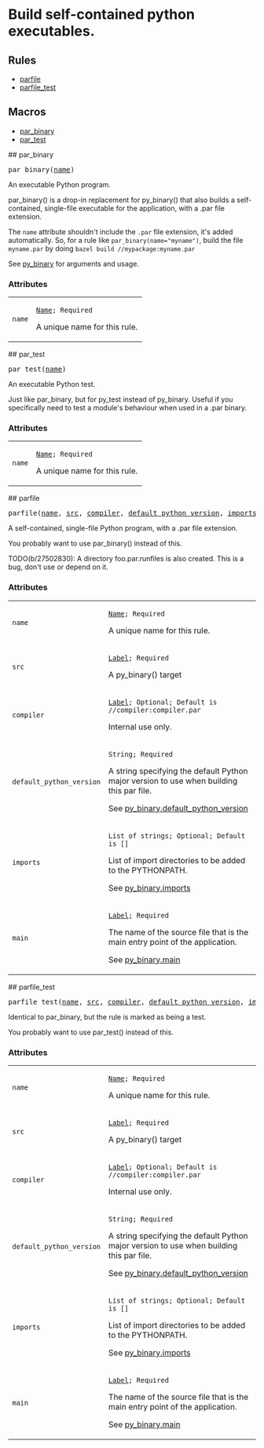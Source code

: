 
<!---
Documentation generated by Skydoc
-->
<h1>Build self-contained python executables.</h1>


<nav class="toc">
  <h2>Rules</h2>
  <ul>
    <li><a href="#parfile">parfile</a></li>
    <li><a href="#parfile_test">parfile_test</a></li>
  </ul>
  <h2>Macros</h2>
  <ul>
    <li><a href="#par_binary">par_binary</a></li>
    <li><a href="#par_test">par_test</a></li>
  </ul>
</nav>
<a name="par_binary"></a>
## par_binary

<pre>
par_binary(<a href="#par_binary.name">name</a>)
</pre>

An executable Python program.

par_binary() is a drop-in replacement for py_binary() that also
builds a self-contained, single-file executable for the
application, with a .par file extension.

The `name` attribute shouldn't include the `.par` file extension,
it's added automatically.  So, for a rule like
`par_binary(name="myname")`, build the file `myname.par` by doing
`bazel build //mypackage:myname.par`

See [py_binary](http://www.bazel.io/docs/be/python.html#py_binary)
for arguments and usage.


<a name="par_binary_args"></a>
### Attributes


<table class="params-table">
  <colgroup>
    <col class="col-param" />
    <col class="col-description" />
  </colgroup>
  <tbody>
    <tr id="par_binary.name">
      <td><code>name</code></td>
      <td>
        <p><code><a href="https://bazel.build/docs/build-ref.html#name">Name</a>; Required</code></p>
        <p>A unique name for this rule.</p>
      </td>
    </tr>
  </tbody>
</table>
<a name="par_test"></a>
## par_test

<pre>
par_test(<a href="#par_test.name">name</a>)
</pre>

An executable Python test.

Just like par_binary, but for py_test instead of py_binary.  Useful if you
specifically need to test a module's behaviour when used in a .par binary.


<a name="par_test_args"></a>
### Attributes


<table class="params-table">
  <colgroup>
    <col class="col-param" />
    <col class="col-description" />
  </colgroup>
  <tbody>
    <tr id="par_test.name">
      <td><code>name</code></td>
      <td>
        <p><code><a href="https://bazel.build/docs/build-ref.html#name">Name</a>; Required</code></p>
        <p>A unique name for this rule.</p>
      </td>
    </tr>
  </tbody>
</table>
<a name="parfile"></a>
## parfile

<pre>
parfile(<a href="#parfile.name">name</a>, <a href="#parfile.src">src</a>, <a href="#parfile.compiler">compiler</a>, <a href="#parfile.default_python_version">default_python_version</a>, <a href="#parfile.imports">imports</a>, <a href="#parfile.main">main</a>)
</pre>

A self-contained, single-file Python program, with a .par file extension.

You probably want to use par_binary() instead of this.

TODO(b/27502830): A directory foo.par.runfiles is also created. This
is a bug, don't use or depend on it.


<a name="parfile_args"></a>
### Attributes


<table class="params-table">
  <colgroup>
    <col class="col-param" />
    <col class="col-description" />
  </colgroup>
  <tbody>
    <tr id="parfile.name">
      <td><code>name</code></td>
      <td>
        <p><code><a href="https://bazel.build/docs/build-ref.html#name">Name</a>; Required</code></p>
        <p>A unique name for this rule.</p>
      </td>
    </tr>
    <tr id="parfile.src">
      <td><code>src</code></td>
      <td>
        <p><code><a href="https://bazel.build/docs/build-ref.html#labels">Label</a>; Required</code></p>
        <p>A py_binary() target</p>
      </td>
    </tr>
    <tr id="parfile.compiler">
      <td><code>compiler</code></td>
      <td>
        <p><code><a href="https://bazel.build/docs/build-ref.html#labels">Label</a>; Optional; Default is //compiler:compiler.par</code></p>
        <p>Internal use only.</p>
      </td>
    </tr>
    <tr id="parfile.default_python_version">
      <td><code>default_python_version</code></td>
      <td>
        <p><code>String; Required</code></p>
        <p>A string specifying the default Python major version to use when building this par file.</p>
<p>See <a href="http://www.bazel.io/docs/be/python.html#py_binary.default_python_version">py_binary.default_python_version</a></p>
      </td>
    </tr>
    <tr id="parfile.imports">
      <td><code>imports</code></td>
      <td>
        <p><code>List of strings; Optional; Default is []</code></p>
        <p>List of import directories to be added to the PYTHONPATH.</p>
<p>See <a href="http://www.bazel.io/docs/be/python.html#py_binary.imports">py_binary.imports</a></p>
      </td>
    </tr>
    <tr id="parfile.main">
      <td><code>main</code></td>
      <td>
        <p><code><a href="https://bazel.build/docs/build-ref.html#labels">Label</a>; Required</code></p>
        <p>The name of the source file that is the main entry point of
the application.</p>
<p>See <a href="http://www.bazel.io/docs/be/python.html#py_binary.main">py_binary.main</a></p>
      </td>
    </tr>
  </tbody>
</table>
<a name="parfile_test"></a>
## parfile_test

<pre>
parfile_test(<a href="#parfile_test.name">name</a>, <a href="#parfile_test.src">src</a>, <a href="#parfile_test.compiler">compiler</a>, <a href="#parfile_test.default_python_version">default_python_version</a>, <a href="#parfile_test.imports">imports</a>, <a href="#parfile_test.main">main</a>)
</pre>

Identical to par_binary, but the rule is marked as being a test.

You probably want to use par_test() instead of this.


<a name="parfile_test_args"></a>
### Attributes


<table class="params-table">
  <colgroup>
    <col class="col-param" />
    <col class="col-description" />
  </colgroup>
  <tbody>
    <tr id="parfile_test.name">
      <td><code>name</code></td>
      <td>
        <p><code><a href="https://bazel.build/docs/build-ref.html#name">Name</a>; Required</code></p>
        <p>A unique name for this rule.</p>
      </td>
    </tr>
    <tr id="parfile_test.src">
      <td><code>src</code></td>
      <td>
        <p><code><a href="https://bazel.build/docs/build-ref.html#labels">Label</a>; Required</code></p>
        <p>A py_binary() target</p>
      </td>
    </tr>
    <tr id="parfile_test.compiler">
      <td><code>compiler</code></td>
      <td>
        <p><code><a href="https://bazel.build/docs/build-ref.html#labels">Label</a>; Optional; Default is //compiler:compiler.par</code></p>
        <p>Internal use only.</p>
      </td>
    </tr>
    <tr id="parfile_test.default_python_version">
      <td><code>default_python_version</code></td>
      <td>
        <p><code>String; Required</code></p>
        <p>A string specifying the default Python major version to use when building this par file.</p>
<p>See <a href="http://www.bazel.io/docs/be/python.html#py_binary.default_python_version">py_binary.default_python_version</a></p>
      </td>
    </tr>
    <tr id="parfile_test.imports">
      <td><code>imports</code></td>
      <td>
        <p><code>List of strings; Optional; Default is []</code></p>
        <p>List of import directories to be added to the PYTHONPATH.</p>
<p>See <a href="http://www.bazel.io/docs/be/python.html#py_binary.imports">py_binary.imports</a></p>
      </td>
    </tr>
    <tr id="parfile_test.main">
      <td><code>main</code></td>
      <td>
        <p><code><a href="https://bazel.build/docs/build-ref.html#labels">Label</a>; Required</code></p>
        <p>The name of the source file that is the main entry point of
the application.</p>
<p>See <a href="http://www.bazel.io/docs/be/python.html#py_binary.main">py_binary.main</a></p>
      </td>
    </tr>
  </tbody>
</table>
